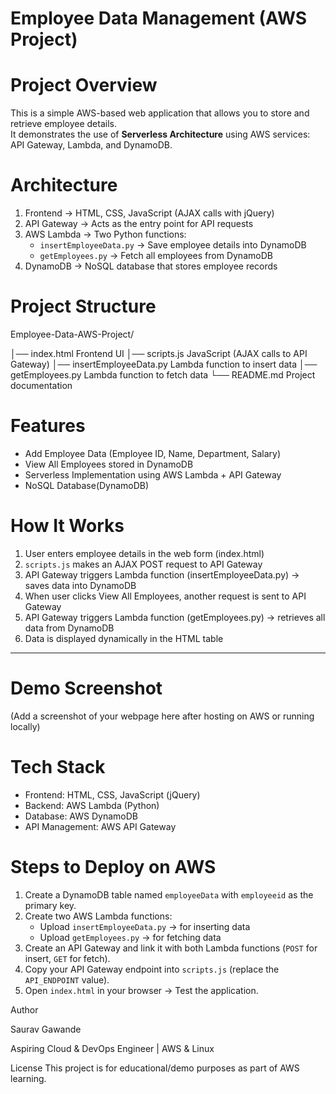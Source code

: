 # Employee Data Management (AWS Project)

# Project Overview
This is a simple AWS-based web application that allows you to store and retrieve employee details.  
It demonstrates the use of **Serverless Architecture** using AWS services: API Gateway, Lambda, and DynamoDB.



# Architecture
1. Frontend → HTML, CSS, JavaScript (AJAX calls with jQuery)  
2. API Gateway → Acts as the entry point for API requests  
3. AWS Lambda → Two Python functions:
   - `insertEmployeeData.py` → Save employee details into DynamoDB
   - `getEmployees.py` → Fetch all employees from DynamoDB
4. DynamoDB → NoSQL database that stores employee records




# Project Structure
Employee-Data-AWS-Project/


│── index.html             Frontend UI
│── scripts.js             JavaScript (AJAX calls to API Gateway)
│── insertEmployeeData.py  Lambda function to insert data
│── getEmployees.py        Lambda function to fetch data
└── README.md              Project documentation





# Features
- Add Employee Data (Employee ID, Name, Department, Salary)  
- View All Employees stored in DynamoDB  
- Serverless Implementation using AWS Lambda + API Gateway  
- NoSQL Database(DynamoDB)  



# How It Works
1. User enters employee details in the web form (index.html)  
2. `scripts.js` makes an AJAX POST request to API Gateway  
3. API Gateway triggers Lambda function (insertEmployeeData.py) → saves data into DynamoDB  
4. When user clicks View All Employees, another request is sent to API Gateway  
5. API Gateway triggers Lambda function (getEmployees.py) → retrieves all data from DynamoDB  
6. Data is displayed dynamically in the HTML table  

---

# Demo Screenshot
(Add a screenshot of your webpage here after hosting on AWS or running locally)


# Tech Stack
- Frontend: HTML, CSS, JavaScript (jQuery)  
- Backend: AWS Lambda (Python)  
- Database: AWS DynamoDB  
- API Management: AWS API Gateway  



# Steps to Deploy on AWS
1. Create a DynamoDB table named `employeeData` with `employeeid` as the primary key.  
2. Create two AWS Lambda functions:
   - Upload `insertEmployeeData.py` → for inserting data  
   - Upload `getEmployees.py` → for fetching data  
3. Create an API Gateway and link it with both Lambda functions (`POST` for insert, `GET` for fetch).  
4. Copy your API Gateway endpoint into `scripts.js` (replace the `API_ENDPOINT` value).  
5. Open `index.html` in your browser → Test the application.  



 Author
 
  Saurav Gawande
  
  Aspiring Cloud & DevOps Engineer | AWS & Linux   



License
This project is for educational/demo purposes as part of AWS learning.
